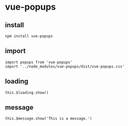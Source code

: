 # vue-popups

## install
```
npm install vue-popups
```

## import
```
import popups from 'vue-popups'
import '../node_modules/vue-popups/dist/vue-popups.css'
```

## loading
```
this.$loading.show()
```

## message
```
this.$message.show('This is a message.') 
```